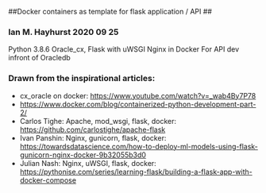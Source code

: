 ##Docker containers as template for flask application / API ##
### Ian M. Hayhurst 2020 09 25 ###


Python 3.8.6 Oracle_cx, Flask with uWSGI Nginx in Docker
For API dev  infront of Oracledb 

### Drawn from the inspirational articles: ###
- cx_oracle on docker:  https://www.youtube.com/watch?v=_wab4By7P78
- https://www.docker.com/blog/containerized-python-development-part-2/ 
- Carlos Tighe: Apache, mod_wsgi, flask, docker:  https://github.com/carlostighe/apache-flask
- Ivan Panshin: Nginx, gunicorn, flask, docker:  https://towardsdatascience.com/how-to-deploy-ml-models-using-flask-gunicorn-nginx-docker-9b32055b3d0
- Julian Nash: Nginx, uWSGI, flask,  docker:  https://pythonise.com/series/learning-flask/building-a-flask-app-with-docker-compose
